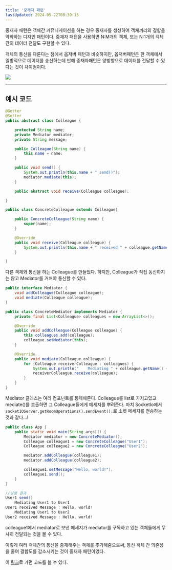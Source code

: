 ```yaml
---
title: '중재자 패턴'
lastUpdated: 2024-05-22T08:39:15
---
```


중재자 패턴은 객체간 커뮤니케이션을 하는 경우 중재자를 생성하여 객체끼리의 결합을 약화하는 디자인 패턴이다. 중재자 패턴을 사용하면 N:M개의 객체, 또는 N:1개의 객체간의 데이터 전달도 구현할 수 있다.

객체의 통신을 다룬다는 점에서 옵저버 패턴과 비슷하지만, 옵저버패턴은 한 객체에서 일방적으로 데이터를 송신하는데 반해 중재자패턴은 양방향으로 데이터를 전달할 수 있다는 것이 차이점이다.

<img src="https://upload.wikimedia.org/wikipedia/commons/e/e4/Mediator_design_pattern.png">

---

## 예시 코드

```java
@Getter
@Setter
public abstract class Colleague {

    protected String name;
    private Mediator mediator;
    private String message;

    public Colleague(String name) {
        this.name = name;
    }

    public void send() {
        System.out.println(this.name + " send()");
        mediator.mediate(this);
    }

    public abstract void receive(Colleague colleague);

}

public class ConcreteColleague extends Colleague{

    public ConcreteColleague(String name) {
        super(name);
    }

    @Override
    public void receive(Colleague colleague) {
        System.out.println(this.name + " received " + colleague.getName() + "'s Message : " + colleague.getMessage());
    }

}
```

다른 객체와 통신을 하는 Colleague를 만들었다. 하지만, Colleague가 직접 동신하지는 않고 Mediator를 거쳐야 통신할 수 있다. 

```java
public interface Mediator {
    void addColleague(Colleague colleague);
    void mediate(Colleague colleague);
}

public class ConcreteMediator implements Mediator {
    private final List<Colleague> colleagues = new ArrayList<>();

    @Override
    public void addColleague(Colleague colleague) {
        this.colleagues.add(colleague);
        colleague.setMediator(this);
    }

    @Override
    public void mediate(Colleague colleague) {
        for (Colleague receiverColleague : colleagues) {
            System.out.println("    Mediating " + colleague.getName() + " to " + receiverColleague.getName());
            receiverColleague.receive(colleague);
        }
    }
}
```

Mediator 클래스는 여러 컴포넌트를 통제해준다. Colleague를 list로 가지고있고 mediate()를 호출하면 그 Colleague들에게 메세지를 뿌려준다. 마치 SocketIo에서 `socketIOServer.getRoomOperations().sendEvent();`로 소켓 메세지를 전송하는 것과 같다...!

```java
public class App {
    public static void main(String args[]) {
        Mediator mediator = new ConcreteMediator();
        Colleague colleague1 = new ConcreteColleague("User1");
        Colleague colleague2 = new ConcreteColleague("User2");

        mediator.addColleague(colleague1);
        mediator.addColleague(colleague2);

        colleague1.setMessage("Hello, world!");
        colleague1.send();
    }
}
```

```java
//실행 결과
User1 send()
    Mediating User1 to User1
User1 received Message : Hello, world!
    Mediating User1 to User2
User2 received Message : Hello, world!
```

colleague1에서 mediator로 보낸 메세지가 mediator를 구독하고 있는 객체들에게 무사히 전달되는 것을 볼 수 있다.

이렇게 여러 객체간의 통신을 중재해주는 객체를 추가해줌으로써, 통신 객체 간 의존성을 줄여 결합도를 감소시키는 것이 중재자 패턴이었다.

이 <a href="https://github.com/rlaisqls/GoF-DesignPatterns/tree/master/src/main/java/com/study/gof/designpattrens/_03_BehavioralPattern/mediator">링크</a>로 가면 코드를 볼 수 있다.